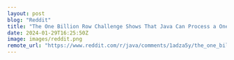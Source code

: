```yaml
---
layout: post
blog: "Reddit"
title: "The One Billion Row Challenge Shows That Java Can Process a One Billion Rows File in Two Seconds"
date: 2024-01-29T16:25:50Z
image: images/reddit.png
remote_url: "https://www.reddit.com/r/java/comments/1adza5y/the_one_billion_row_challenge_shows_that_java_can/"
---
```

